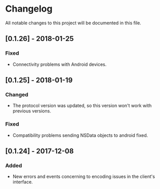 # Changelog
All notable changes to this project will be documented in this file.

## [0.1.26] - 2018-01-25
### Fixed
- Connectivity problems with Android devices.

## [0.1.25] - 2018-01-19
### Changed
- The protocol version was updated, so this version won't work with previous versions.

### Fixed
- Compatibility problems sending NSData objects to android fixed.


## [0.1.24] - 2017-12-08
### Added
- New errors and events concerning to encoding issues in the client's interface.
